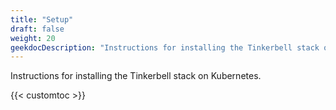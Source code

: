 ```yaml
---
title: "Setup"
draft: false
weight: 20
geekdocDescription: "Instructions for installing the Tinkerbell stack on Kubernetes."
---
```


Instructions for installing the Tinkerbell stack on Kubernetes.

{{< customtoc >}}
